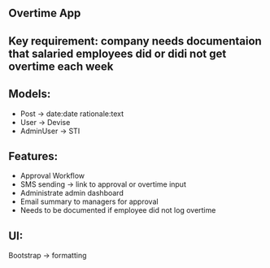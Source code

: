 ## Overtime App

## Key requirement: company needs documentaion that salaried employees did or didi not get overtime each week

## Models:
- Post -> date:date rationale:text
- User -> Devise
- AdminUser -> STI

## Features:
- Approval Workflow
- SMS sending -> link to approval or overtime input
- Administrate admin dashboard
- Email summary to managers for approval
- Needs to be documented if employee did not log overtime


## UI:
Bootstrap -> formatting